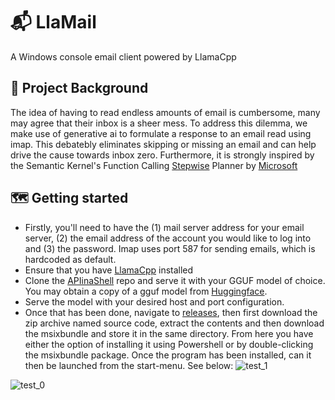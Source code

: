 # 📬 LlaMail
A Windows console email client powered by LlamaCpp

## 📰 Project Background
The idea of having to read endless amounts of email is cumbersome, many may agree that their inbox is a sheer mess. To address this dilemma, we make use of generative ai to formulate a response to an email read using imap. This debatebly eliminates skipping or missing an email and can help drive the cause towards inbox zero. Furthermore, it is strongly inspired by the Semantic Kernel's Function Calling [Stepwise](https://github.com/microsoft/semantic-kernel/blob/main/python/samples/getting_started/05-using-the-planner.ipynb) Planner by [Microsoft](https://www.microsoft.com)

## 🗺️ Getting started
- Firstly, you'll need to have the (1) mail server address for your email server, (2) the email address of the account you would like to log into and (3) the password. Imap uses port 587 for sending emails, which is hardcoded as default.
- Ensure that you have [LlamaCpp](https://github.com/ggerganov/llama.cpp) installed
- Clone the [APIinaShell](https://github.com/perpendicularai/APIinaShell) repo and serve it with your GGUF model of choice. You may obtain a copy of a gguf model from [Huggingface](https://huggingface.co/models?sort=trending&search=gguf).
- Serve the model with your desired host and port configuration.
- Once that has been done, navigate to [releases](https://github.com/perpendicularai/LlaMail/releases), then first download the zip archive named source code, extract the contents and then download the msixbundle and store it in the same directory. From here you have either the option of installing it using Powershell or by double-clicking the msixbundle package. Once the program has been installed, can it then be launched from the start-menu. See below:
![test_1](https://github.com/perpendicularai/OllaMail/assets/146530480/0e62d37e-2859-4118-a10a-3c3ade7fdbd5)

![test_0](https://github.com/user-attachments/assets/ab0e5dbd-6d40-4d63-8dcd-57d535165077)

